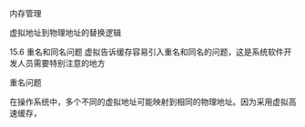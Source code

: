 内存管理

虚拟地址到物理地址的替换逻辑

15.6 重名和同名问题
虚拟告诉缓存容易引入重名和同名的问题，这是系统软件开发人员需要特别注意的地方

重名问题

在操作系统中，多个不同的虚拟地址可能映射到相同的物理地址。因为采用虚拟高速缓存，

